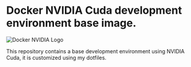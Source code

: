 # Docker NVIDIA Cuda development environment base image.

![Docker NVIDIA Logo](http://i.imgur.com/S8a7CUQ.jpg)

This repository contains a base development environment using NVIDIA Cuda, it is customized using my dotfiles.

